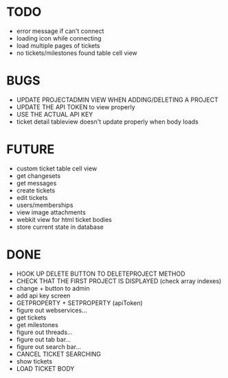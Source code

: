 # TODO
* error message if can't connect
* loading icon while connecting
* load multiple pages of tickets
* no tickets/milestones found table cell view

# BUGS
* UPDATE PROJECTADMIN VIEW WHEN ADDING/DELETING A PROJECT
* UPDATE THE API TOKEN to view properly
* USE THE ACTUAL API KEY
* ticket detail tableview doesn't update properly when body loads

# FUTURE
* custom ticket table cell view
* get changesets
* get messages
* create tickets
* edit tickets
* users/memberships
* view image attachments
* webkit view for html ticket bodies
* store current state in database

# DONE
* HOOK UP DELETE BUTTON TO DELETEPROJECT METHOD
* CHECK THAT THE FIRST PROJECT IS DISPLAYED (check array indexes)
* change + button to admin
* add api key screen
* GETPROPERTY + SETPROPERTY (apiToken)
* figure out webservices...
* get tickets
* get milestones
* figure out threads...
* figure out tab bar...
* figure out search bar...
* CANCEL TICKET SEARCHING
* show tickets
* LOAD TICKET BODY
